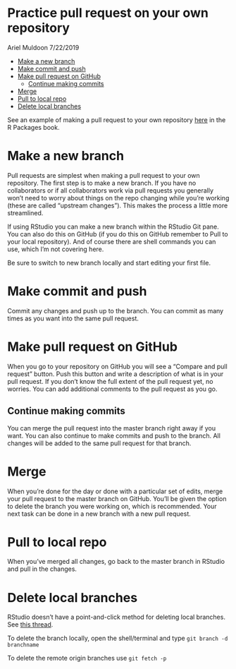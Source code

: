 Practice pull request on your own repository
================
Ariel Muldoon
7/22/2019

  - [Make a new branch](#make-a-new-branch)
  - [Make commit and push](#make-commit-and-push)
  - [Make pull request on GitHub](#make-pull-request-on-github)
      - [Continue making commits](#continue-making-commits)
  - [Merge](#merge)
  - [Pull to local repo](#pull-to-local-repo)
  - [Delete local branches](#delete-local-branches)

See an example of making a pull request to your own repository
[here](https://r-pkgs.org/git.html#git-pullreq) in the R Packages book.

# Make a new branch

Pull requests are simplest when making a pull request to your own
repository. The first step is to make a new branch. If you have no
collaborators or if all collaborators work via pull requests you
generally won’t need to worry about things on the repo changing while
you’re working (these are called “upstream changes”). This makes the
process a little more streamlined.

If using RStudio you can make a new branch within the RStudio Git pane.
You can also do this on GitHub (if you do this on GitHub remember to
Pull to your local repository). And of course there are shell commands
you can use, which I’m not covering here.

Be sure to switch to new branch locally and start editing your first
file.

# Make commit and push

Commit any changes and push up to the branch. You can commit as many
times as you want into the same pull request.

# Make pull request on GitHub

When you go to your repository on GitHub you will see a “Compare and
pull request” button. Push this button and write a description of what
is in your pull request. If you don’t know the full extent of the pull
request yet, no worries. You can add additional comments to the pull
request as you go.

## Continue making commits

You can merge the pull request into the master branch right away if you
want. You can also continue to make commits and push to the branch. All
changes will be added to the same pull request for that branch.

# Merge

When you’re done for the day or done with a particular set of edits,
merge your pull request to the master branch on GitHub. You’ll be given
the option to delete the branch you were working on, which is
recommended. Your next task can be done in a new branch with a new pull
request.

# Pull to local repo

When you’ve merged all changes, go back to the master branch in RStudio
and pull in the changes.

# Delete local branches

RStudio doesn’t have a point-and-click method for deleting local
branches. See [this
thread](https://community.rstudio.com/t/delete-branch-in-rstudio-pop-up/15465).

To delete the branch locally, open the shell/terminal and type `git
branch -d branchname`

To delete the remote origin branches use `git fetch -p`
